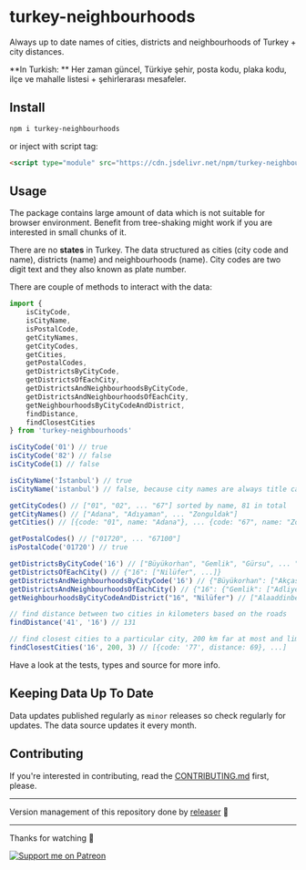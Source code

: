 # turkey-neighbourhoods
Always up to date names of cities, districts and neighbourhoods of Turkey + city distances.

**In Turkish: **
Her zaman güncel, Türkiye şehir, posta kodu, plaka kodu, ilçe ve mahalle listesi + şehirlerarası mesafeler.

## Install
```sh
npm i turkey-neighbourhoods
```
or inject with script tag:
```html
<script type="module" src="https://cdn.jsdelivr.net/npm/turkey-neighbourhoods@4/dist/index.js"></script>
```

## Usage
The package contains large amount of data which is not suitable for browser environment. Benefit from tree-shaking might work if you are interested in small chunks of it.

There are no **states** in Turkey. The data structured as cities (city code and name), districts (name) and neighbourhoods (name). City codes are two digit text and they also known as plate number.

There are couple of methods to interact with the data:
```js
import {
    isCityCode,
    isCityName,
    isPostalCode,
    getCityNames,
    getCityCodes,
    getCities,
    getPostalCodes,
    getDistrictsByCityCode,
    getDistrictsOfEachCity,
    getDistrictsAndNeighbourhoodsByCityCode,
    getDistrictsAndNeighbourhoodsOfEachCity,
    getNeighbourhoodsByCityCodeAndDistrict,
    findDistance,
    findClosestCities
} from 'turkey-neighbourhoods'

isCityCode('01') // true
isCityCode('82') // false
isCityCode(1) // false

isCityName('İstanbul') // true
isCityName('istanbul') // false, because city names are always title cased

getCityCodes() // ["01", "02", ... "67"] sorted by name, 81 in total
getCityNames() // ["Adana", "Adıyaman", ... "Zonguldak"]
getCities() // [{code: "01", name: "Adana"}, ... {code: "67", name: "Zonguldak"}]

getPostalCodes() // ["01720", ... "67100"]
isPostalCode('01720') // true

getDistrictsByCityCode('16') // ["Büyükorhan", "Gemlik", "Gürsu", ... "Yıldırım"]
getDistrictsOfEachCity() // {"16": ["Nilüfer", ...]}
getDistrictsAndNeighbourhoodsByCityCode('16') // {"Büyükorhan": ["Akçasaz Mah", "Aktaş Mah", ...], "Gemlik": ["Adliye Mah", ...], ...}
getDistrictsAndNeighbourhoodsOfEachCity() // {"16": {"Gemlik": ["Adliye Mah", ...] ...} ...}
getNeighbourhoodsByCityCodeAndDistrict("16", "Nilüfer") // ["Alaaddinbey Mah", "Ataevler Mah" ...]

// find distance between two cities in kilometers based on the roads
findDistance('41', '16') // 131

// find closest cities to a particular city, 200 km far at most and limit results to three
findClosestCities('16', 200, 3) // [{code: '77', distance: 69}, ...]
```
Have a look at the tests, types and source for more info.

## Keeping Data Up To Date
Data updates published regularly as `minor` releases so check regularly for updates. The data source updates it every month.

## Contributing
If you're interested in contributing, read the [CONTRIBUTING.md](https://github.com/muratgozel/muratgozel/blob/main/CONTRIBUTING.md) first, please.

---

Version management of this repository done by [releaser](https://github.com/muratgozel/node-releaser) 🚀

---

Thanks for watching 🐬

[![Support me on Patreon](https://cdn.muratgozel.com.tr/support-me-on-patreon.v1.png)](https://patreon.com/muratgozel?utm_medium=organic&utm_source=github_repo&utm_campaign=github&utm_content=join_link)
